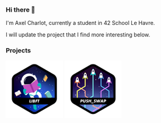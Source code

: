 ### Hi there 👋
I'm Axel Charlot, currently a student in 42 School Le Havre.

I will update the project that I find more interesting below.

### Projects
<a href="https://github.com/XaelBaseth/LIBFT">
<img
	src="img/libft.png"
	alt="Libft_icons"
	title="LIBFT"
	style="display: inline-block; margin: 0 auto; max-width: 550px"
></a>

<a href="https://github.com/XaelBaseth/push_swap">
<img
	src="img/push_swap.png"
	alt=Push_Swap_icons"
	title="PUSH_SWAP"
	style="display: inline-block; margin: 0 auto; max-width: 550px"
></a>

<!--
**XaelBaseth/XaelBaseth** is a ✨ _special_ ✨ repository because its `README.md` (this file) appears on your GitHub profile.

Here are some ideas to get you started:

- 🔭 I’m currently working on ...
- 🌱 I’m currently learning ...
- 👯 I’m looking to collaborate on ...
- 🤔 I’m looking for help with ...
- 💬 Ask me about ...
- 📫 How to reach me: ...
- 😄 Pronouns: ...
- ⚡ Fun fact: ...
-->

